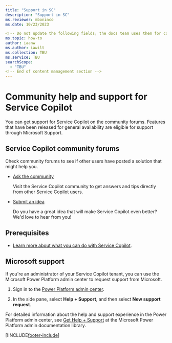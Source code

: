 ```yaml
---
title: "Support in SC"
description: "Support in SC"
ms.reviewer: mboninco
ms.date: 10/23/2023

<!-- Do not update the following fields; the docs team uses them for content management -->
ms.topic: how-to
author: iaanw
ms.author: iawilt
ms.collection: TBU
ms.service: TBU
searchScope:
  - "TBU"
<!-- End of content management section -->
---
```


# Community help and support for Service Copilot

You can get support for Service Copilot on the community forums. Features that have been released for general availability are eligible for support through Microsoft Support.

## Service Copilot community forums

Check community forums to see if other users have posted a solution that might help you.

- [Ask the community](https://go.microsoft.com/fwlink/?linkid=2249230)

    Visit the Service Copilot community to get answers and tips directly from other Service Copilot users.

- [Submit an idea](https://go.microsoft.com/fwlink/?linkid=2250300)

    Do you have a great idea that will make Service Copilot even better? We'd love to hear from you!

## Prerequisites

- [Learn more about what you can do with Service Copilot](fundamentals-what-is-service-copilot.md).

## Microsoft support

If you're an administrator of your Service Copilot tenant, you can use the Microsoft Power Platform admin center to request support from Microsoft.

1. Sign in to the [Power Platform admin center](https://admin.powerplatform.microsoft.com/).

1. In the side pane, select **Help + Support**, and then select **New support request**.

For detailed information about the help and support experience in the Power Platform admin center, see [Get Help + Support](/power-platform/admin/get-help-support) at the Microsoft Power Platform admin documentation library.

[!INCLUDE[footer-include](includes/footer-banner.md)]
